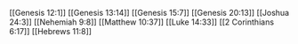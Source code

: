 [[Genesis 12:1]]
[[Genesis 13:14]]
[[Genesis 15:7]]
[[Genesis 20:13]]
[[Joshua 24:3]]
[[Nehemiah 9:8]]
[[Matthew 10:37]]
[[Luke 14:33]]
[[2 Corinthians 6:17]]
[[Hebrews 11:8]]
